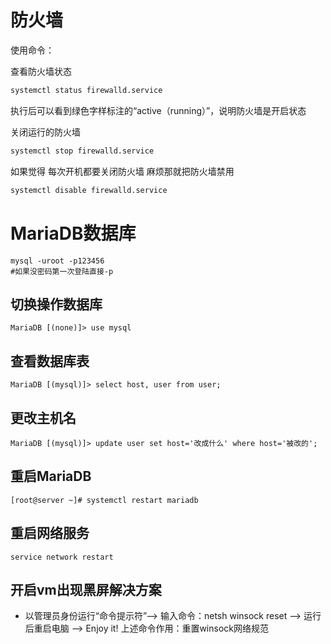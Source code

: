 # 防火墙

使用命令：

查看防火墙状态

```python
systemctl status firewalld.service
```



执行后可以看到绿色字样标注的“active（running）”，说明防火墙是开启状态

关闭运行的防火墙

```python
systemctl stop firewalld.service    
```



如果觉得 每次开机都要关闭防火墙 麻烦那就把防火墙禁用

```python
systemctl disable firewalld.service
```

# MariaDB数据库

```shell
mysql -uroot -p123456
#如果没密码第一次登陆直接-p
```

## 切换操作数据库

```shell
MariaDB [(none)]> use mysql
```

## 查看数据库表

```shell
MariaDB [(mysql)]> select host, user from user;
```

## 更改主机名

```shell
MariaDB [(mysql)]> update user set host='改成什么' where host='被改的';
```

## 重启MariaDB

```shell
[root@server ~]# systemctl restart mariadb
```

## 重启网络服务

```
service network restart
```

## 开启vm出现黑屏解决方案

+ 以管理员身份运行“命令提示符”—> 输入命令：netsh winsock reset —> 运行后重启电脑 —> Enjoy it!
  上述命令作用：重置winsock网络规范
